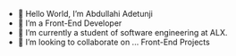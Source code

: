 - 👋 Hello World, I’m Abdullahi Adetunji
- 👀 I’m a Front-End Developer 
- 🌱 I’m currently a student of software engineering at ALX.
- 💞️ I’m looking to collaborate on ... Front-End Projects
